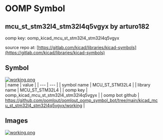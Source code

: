# OOMP Symbol  
## mcu_st_stm32l4_stm32l4q5vgyx  by arturo182  
  
oomp key: oomp_kicad_mcu_st_stm32l4_stm32l4q5vgyx  
  
source repo at: [https://gitlab.com/kicad/libraries/kicad-symbols](https://gitlab.com/kicad/libraries/kicad-symbols)  
## Symbol  
  
[![working.png](working_600.png)](working.png)  
| name | value | 
| --- | --- | 
| symbol name | MCU_ST_STM32L4 | 
| library name | MCU_ST_STM32L4 | 
| oomp key | oomp_kicad_mcu_st_stm32l4_stm32l4q5vgyx | 
| oomp bot github | https://github.com/oomlout/oomlout_oomp_symbol_bot/tree/main/kicad_mcu_st_stm32l4_stm32l4q5vgyx/working | 
## Images  
  
[![working.png](working_140.png)](working.png)  
